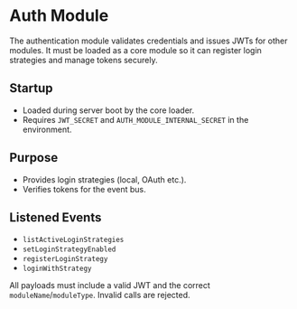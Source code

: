 # Auth Module

The authentication module validates credentials and issues JWTs for other modules. It must be loaded as a core module so it can register login strategies and manage tokens securely.

## Startup
- Loaded during server boot by the core loader.
- Requires `JWT_SECRET` and `AUTH_MODULE_INTERNAL_SECRET` in the environment.

## Purpose
- Provides login strategies (local, OAuth etc.).
- Verifies tokens for the event bus.

## Listened Events
- `listActiveLoginStrategies`
- `setLoginStrategyEnabled`
- `registerLoginStrategy`
- `loginWithStrategy`

All payloads must include a valid JWT and the correct `moduleName`/`moduleType`. Invalid calls are rejected.
